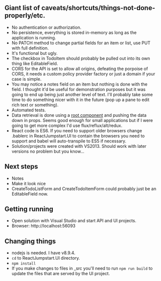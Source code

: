 ## Giant list of caveats/shortcuts/things-not-done-properly/etc.
- No authentication or authorization.
- No persistence, everything is stored in-memory as long as the application is running.
- No PATCH method to change partial fields for an item or list, use PUT with full definition.
- It's functional but ugly.
- The checkbox in TodoItem should probably be pulled out into its own thing like EditableField.
- CORS for the API is set to allow all origins, defeating the porpoise of CORS, it needs a custom policy provider factory or just a domain if your case is simple.
- You may notice a notes field on an item but nothing is done with the field. I thought it'd be useful for demonstration purposes but it was going to end up being just another level of text. I'll probably take some time to do something nicer with it in the future (pop up a pane to edit rich text or something).
- Automated tests.
- Data retrieval is done using a [root component](https://www.javascriptstuff.com/react-ajax-best-practices/#1-root-component) and pushing the data down in props. Seems good enough for small applications but if I were going to get more complex I'd use flux/reflux/alt/redux.
- React code is ES6. If you need to support older browsers change .bablerc in ReactJumpstart.UI to contain the browsers you need to support and babel will auto-transpile to ES5 if necessary.
- Solution/projects were created with VS2013. Should work with later versions no problem but you know...

## Next steps
- Notes
- Make it look nice
- CreateTodoListForm and CreateTodoItemForm could probably just be an EditableField now.

## Getting running
- Open solution with Visual Studio and start API and UI projects.
- Browser: http://localhost:56093

## Changing things
- nodejs is needed. I have v8.9.4.
- `cd` to ReactJumpstart.UI directory.
- `npm install`
- If you make changes to files in _src you'll need to run `npm run build` to update the files that are served by the UI project.

